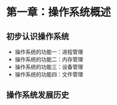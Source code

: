 # 第一章：操作系统概述
## 初步认识操作系统
- 操作系统的功能一：进程管理
- 操作系统的功能二：内存管理
- 操作系统的功能三：设备管理
- 操作系统的功能四：文件管理
## 操作系统发展历史
